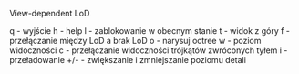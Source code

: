 View-dependent LoD

q - wyjście
h - help
l - zablokowanie w obecnym stanie
t - widok z góry
f - przełączanie między LoD a brak LoD
o - narysuj octree
w - poziom widoczności
c - przełączanie widoczności trójkątów zwróconych tyłem
i - przeładowanie
+/- - zwiększanie i zmniejszanie poziomu detali